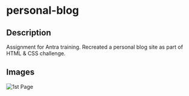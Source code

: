 # personal-blog

## Description 
Assignment for Antra training. Recreated a personal blog site as part of HTML & CSS challenge.

## Images
![1st Page](./assets/1st-page-preview.png.png)